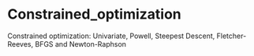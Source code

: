 # Constrained_optimization
Constrained optimization: Univariate, Powell, Steepest Descent, Fletcher-Reeves, BFGS and Newton-Raphson
